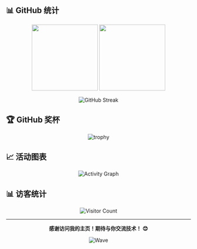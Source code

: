 

## 📊 GitHub 统计

<div align="center">

<img height="180em" src="https://github-readme-stats-eight-theta.vercel.app/api?username=kekemao00&show_icons=true&theme=algolia&include_all_commits=true&count_private=true&hide=prs,issues"/>

<img height="180em" src="https://github-readme-stats-eight-theta.vercel.app/api/top-langs/?username=kekemao00&layout=compact&langs_count=8&theme=algolia"/>

</div>

<div align="center">

![GitHub Streak](https://github-readme-streak-stats.herokuapp.com/?user=kekemao00&theme=algolia)

</div>

## 🏆 GitHub 奖杯

<div align="center">

![trophy](https://github-profile-trophy.vercel.app/?username=kekemao00&theme=algolia&column=7)

</div>

## 📈 活动图表

<div align="center">

![Activity Graph](https://github-readme-activity-graph.vercel.app/graph?username=kekemao00&theme=react-dark)

</div>


## 📊 访客统计

<div align="center">

![Visitor Count](https://komarev.com/ghpvc/?username=kekemao00&color=brightgreen&style=flat-square)

</div>

---

<div align="center">

**感谢访问我的主页！期待与你交流技术！ 😊**

![Wave](https://raw.githubusercontent.com/mayhemantt/mayhemantt/Update/svg/Bottom.svg)

</div>
